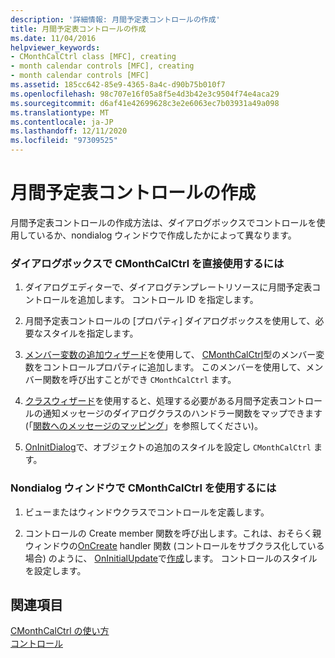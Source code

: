 ```yaml
---
description: '詳細情報: 月間予定表コントロールの作成'
title: 月間予定表コントロールの作成
ms.date: 11/04/2016
helpviewer_keywords:
- CMonthCalCtrl class [MFC], creating
- month calendar controls [MFC], creating
- month calendar controls [MFC]
ms.assetid: 185cc642-85e9-4365-8a4c-d90b75b010f7
ms.openlocfilehash: 98c707e16f05a8f5e4d3b42e3c9504f74e4aca29
ms.sourcegitcommit: d6af41e42699628c3e2e6063ec7b03931a49a098
ms.translationtype: MT
ms.contentlocale: ja-JP
ms.lasthandoff: 12/11/2020
ms.locfileid: "97309525"
---
```

# <a name="creating-the-month-calendar-control"></a>月間予定表コントロールの作成

月間予定表コントロールの作成方法は、ダイアログボックスでコントロールを使用しているか、nondialog ウィンドウで作成したかによって異なります。

### <a name="to-use-cmonthcalctrl-directly-in-a-dialog-box"></a>ダイアログボックスで CMonthCalCtrl を直接使用するには

1. ダイアログエディターで、ダイアログテンプレートリソースに月間予定表コントロールを追加します。 コントロール ID を指定します。

1. 月間予定表コントロールの [プロパティ] ダイアログボックスを使用して、必要なスタイルを指定します。

1. [メンバー変数の追加ウィザード](../ide/adding-a-member-variable-visual-cpp.md)を使用して、 [CMonthCalCtrl](reference/cmonthcalctrl-class.md)型のメンバー変数をコントロールプロパティに追加します。 このメンバーを使用して、メンバー関数を呼び出すことができ `CMonthCalCtrl` ます。

1. [クラスウィザード](reference/mfc-class-wizard.md)を使用すると、処理する必要がある月間予定表コントロールの通知メッセージのダイアログクラスのハンドラー関数をマップできます (「[関数へのメッセージのマッピング](reference/mapping-messages-to-functions.md)」を参照してください)。

1. [OnInitDialog](reference/cdialog-class.md#oninitdialog)で、オブジェクトの追加のスタイルを設定し `CMonthCalCtrl` ます。

### <a name="to-use-cmonthcalctrl-in-a-nondialog-window"></a>Nondialog ウィンドウで CMonthCalCtrl を使用するには

1. ビューまたはウィンドウクラスでコントロールを定義します。

1. コントロールの Create member 関数を呼び出します。これは、おそらく親ウィンドウの[OnCreate](reference/cwnd-class.md#oncreate) handler 関数 (コントロールをサブクラス化している場合) のように、 [OnInitialUpdate](reference/cview-class.md#oninitialupdate)で[作成](reference/cmonthcalctrl-class.md#create)します。 コントロールのスタイルを設定します。

## <a name="see-also"></a>関連項目

[CMonthCalCtrl の使い方](using-cmonthcalctrl.md)<br/>
[コントロール](controls-mfc.md)

